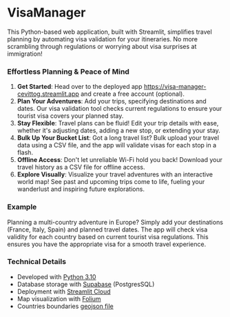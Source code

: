 # VisaManager

This Python-based web application, built with Streamlit, simplifies travel planning by automating visa validation for your itineraries. No more scrambling through regulations or worrying about visa surprises at immigration!

### Effortless Planning & Peace of Mind
1. **Get Started**: Head over to the deployed app https://visa-manager-cevittog.streamlit.app and create a free account (optional).
2. **Plan Your Adventures**: Add your trips, specifying destinations and dates. Our visa validation tool checks current regulations to ensure your tourist visa covers your planned stay.
3. **Stay Flexible**: Travel plans can be fluid! Edit your trip details with ease, whether it's adjusting dates, adding a new stop, or extending your stay.
4. **Bulk Up Your Bucket List**: Got a long travel list? Bulk upload your travel data using a CSV file, and the app will validate visas for each stop in a flash.
5. **Offline Access**: Don't let unreliable Wi-Fi hold you back! Download your travel history as a CSV file for offline access.
6. **Explore Visually**: Visualize your travel adventures with an interactive world map! See past and upcoming trips come to life, fueling your wanderlust and inspiring future explorations.

### Example
Planning a multi-country adventure in Europe?
Simply add your destinations (France, Italy, Spain) and planned travel dates.
The app will check visa validity for each country based on current tourist visa regulations.
This ensures you have the appropriate visa for a smooth travel experience.

### Technical Details
* Developed with [Python 3.10](https://www.python.org/downloads/release/python-3100/)
* Database storage with [Supabase](https://supabase.com/) (PostgresSQL)
* Deployment with [Streamlit Cloud](https://streamlit.io/cloud)
* Map visualization with [Folium](https://pypi.org/project/folium/)
* Countries boundaries [geojson file](https://github.com/datasets/geo-countries/blob/master/data/countries.geojson)
